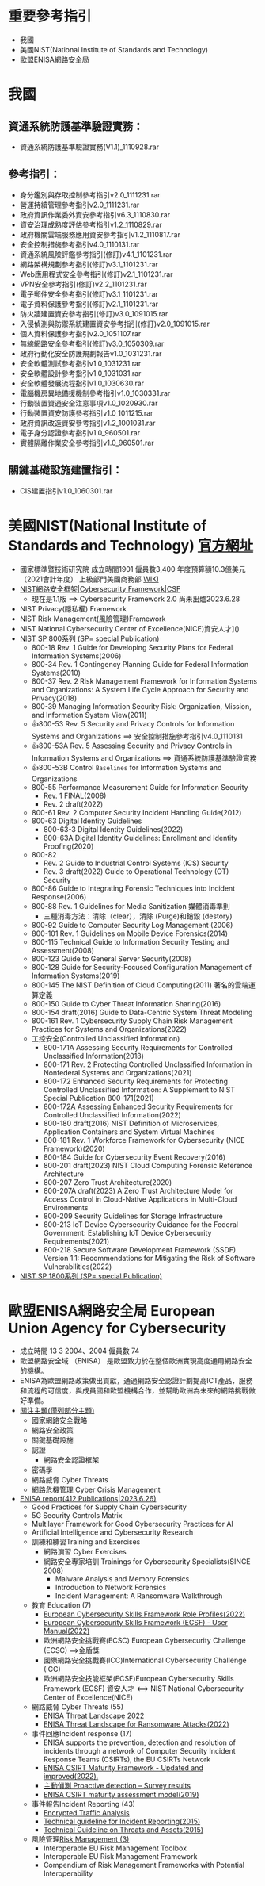 # 重要參考指引 
- 我國
- 美國NIST(National Institute of Standards and Technology)
- 歐盟ENISA網路安全局
# 我國
## 資通系統防護基準驗證實務：
- 資通系統防護基準驗證實務(V1.1)_1110928.rar

## 參考指引：
- 身分鑑別與存取控制參考指引v2.0_1111231.rar
- 營運持續管理參考指引v2.0_1111231.rar
- 政府資訊作業委外資安參考指引v6.3_1110830.rar
- 資安治理成熟度評估參考指引v1.2_1110829.rar
- 政府機關雲端服務應用資安參考指引v1.2_1110817.rar
- 安全控制措施參考指引v4.0_1110131.rar
- 資通系統風險評鑑參考指引(修訂)v4.1_1101231.rar
- 網路架構規劃參考指引(修訂)v3.1_1101231.rar
- Web應用程式安全參考指引(修訂)v2.1_1101231.rar
- VPN安全參考指引(修訂)v2.2_1101231.rar
- 電子郵件安全參考指引(修訂)v3.1_1101231.rar
- 電子資料保護參考指引(修訂)v2.1_1101231.rar
- 防火牆建置資安參考指引(修訂)v3.0_1091015.rar
- 入侵偵測與防禦系統建置資安參考指引(修訂)v2.0_1091015.rar
- 個人資料保護參考指引v2.0_1051107.rar
- 無線網路安全參考指引(修訂)v3.0_1050309.rar
- 政府行動化安全防護規劃報告v1.0_1031231.rar
- 安全軟體測試參考指引v1.0_1031231.rar
- 安全軟體設計參考指引v1.0_1031031.rar
- 安全軟體發展流程指引v1.0_1030630.rar
- 電腦機房異地備援機制參考指引v1.0_1030331.rar
- 行動裝置資通安全注意事項v1.0_1020930.rar
- 行動裝置資安防護參考指引v1.0_1011215.rar
- 政府資訊改造資安參考指引v1.2_1001031.rar
- 電子身分認證參考指引v1.0_960501.rar
- 實體隔離作業安全參考指引v1.0_960501.rar
## 關鍵基礎設施建置指引：
- CIS建置指引v1.0_1060301.rar

# 美國NIST(National Institute of Standards and Technology) [官方網址](https://www.nist.gov/)
- 國家標準暨技術研究院 成立時間1901  僱員數3,400   年度預算額10.3億美元（2021會計年度） 上級部門美國商務部 [WIKI](https://zh.wikipedia.org/zh-tw/%E5%9C%8B%E5%AE%B6%E6%A8%99%E6%BA%96%E6%8A%80%E8%A1%93%E7%A0%94%E7%A9%B6%E6%89%80)
- [NIST網路安全框架|Cybersecurity Framework|CSF]()
  - 現在是1.1版 ==> Cybersecurity Framework 2.0 尚未出爐2023.6.28 
- NIST Privacy(隱私權) Framework
- NIST Risk Management(風險管理)Framework
- NIST National Cybersecurity Center of Excellence(NICE)資安人才]()
- [NIST SP 800系列 (SP= special Publication)](https://csrc.nist.gov/publications/sp800)
  - 800-18 Rev. 1	 Guide for Developing Security Plans for Federal Information Systems(2006)
  - 800-34 Rev. 1	 Contingency Planning Guide for Federal Information Systems(2010)
  - 800-37 Rev. 2	 Risk Management Framework for Information Systems and Organizations: A System Life Cycle Approach for Security and Privacy(2018)
  - 800-39	Managing Information Security Risk: Organization, Mission, and Information System View(2011)
  - 👍800-53 Rev. 5	 Security and Privacy Controls for Information Systems and Organizations ==> 安全控制措施參考指引v4.0_1110131
  - 👍800-53A Rev. 5	Assessing Security and Privacy Controls in Information Systems and Organizations ==> 資通系統防護基準驗證實務
  - 👍800-53B	Control `Baselines` for Information Systems and Organizations
  - 800-55 Performance Measurement Guide for Information Security
    - Rev. 1	FINAL(2008)
    - Rev. 2  draft(2022)
  - 800-61 Rev. 2	 Computer Security Incident Handling Guide(2012)
  - 800-63 Digital Identity Guidelines
    - 800-63-3	Digital Identity Guidelines(2022)
    - 800-63A	 Digital Identity Guidelines: Enrollment and Identity Proofing(2020)
  - 800-82
    - Rev. 2	Guide to Industrial Control Systems (ICS) Security
    - Rev. 3	draft(2022) Guide to Operational Technology (OT) Security
  - 800-86	Guide to Integrating Forensic Techniques into Incident Response(2006)
  - 800-88 Rev. 1	Guidelines for Media Sanitization 媒體消毒準則
    - 三種消毒方法：清除（clear），清除 (Purge)和銷毀 (destory)
  - 800-92	Guide to Computer Security Log Management (2006)
  - 800-101 Rev. 1  Guidelines on Mobile Device Forensics(2014)
  - 800-115	Technical Guide to Information Security Testing and Assessment(2008)
  - 800-123	Guide to General Server Security(2008)
  - 800-128	Guide for Security-Focused Configuration Management of Information Systems(2019)
  - 800-145	The NIST Definition of Cloud Computing(2011) 著名的雲端運算定義
  - 800-150	Guide to Cyber Threat Information Sharing(2016)
  - 800-154	draft(2016) Guide to Data-Centric System Threat Modeling
  - 800-161 Rev. 1	Cybersecurity Supply Chain Risk Management Practices for Systems and Organizations(2022)
  - 工控安全(Controlled Unclassified Information)
    - 800-171A	 Assessing Security Requirements for Controlled Unclassified Information(2018)
    - 800-171 Rev. 2	Protecting Controlled Unclassified Information in Nonfederal Systems and Organizations(2021)
    - 800-172	Enhanced Security Requirements for Protecting Controlled Unclassified Information: A Supplement to NIST Special Publication 800-171(2021)
    - 800-172A	Assessing Enhanced Security Requirements for Controlled Unclassified Information(2022)
    - 800-180	draft(2016) NIST Definition of Microservices, Application Containers and System Virtual Machines
    - 800-181 Rev. 1	Workforce Framework for Cybersecurity (NICE Framework)(2020)
    - 800-184	Guide for Cybersecurity Event Recovery(2016)
    - 800-201	draft(2023) NIST Cloud Computing Forensic Reference Architecture
    - 800-207	Zero Trust Architecture(2020)
    - 800-207A	draft(2023) A Zero Trust Architecture Model for Access Control in Cloud-Native Applications in Multi-Cloud Environments
    - 800-209	Security Guidelines for Storage Infrastructure
    - 800-213	IoT Device Cybersecurity Guidance for the Federal Government: Establishing IoT Device Cybersecurity Requirements(2021)
    - 800-218	Secure Software Development Framework (SSDF) Version 1.1: Recommendations for Mitigating the Risk of Software Vulnerabilities(2022)
- [NIST SP 1800系列 (SP= special Publication)]([https://csrc.nist.gov/publications/sp800](https://csrc.nist.gov/publications/search?sortBy-lg=Number+DESC&viewMode-lg=brief&ipp-lg=ALL&status-lg=Draft%2CFinal&series-lg=SP))
# 歐盟ENISA網路安全局 European Union Agency for Cybersecurity
- 成立時間	13 3 2004、​2004   僱員數	74
- 歐盟網路安全域 （ENISA） 是歐盟致力於在整個歐洲實現高度通用網路安全的機構。
- ENISA為歐盟網路政策做出貢獻，通過網路安全認證計劃提高ICT產品，服務和流程的可信度，與成員國和歐盟機構合作，並幫助歐洲為未來的網路挑戰做好準備。
- [關注主題(僅列部分主題)](https://www.enisa.europa.eu/topics) 
  - 國家網路安全戰略
  - 網路安全政策
  - 關鍵基礎設施
  - 認證
    - 網路安全認證框架
  - 密碼學
  - 網路威脅 Cyber Threats
  - 網路危機管理 Cyber Crisis Management
- [ENISA report(412 Publications|2023.6.26)](https://www.enisa.europa.eu/publications#c3=2013&c3=2023&c3=false&c5=publicationDate&reversed=on&b_start=0)
  - Good Practices for Supply Chain Cybersecurity
  - 5G Security Controls Matrix
  - Multilayer Framework for Good Cybersecurity Practices for AI
  - Artificial Intelligence and Cybersecurity Research
  - 訓練和練習Training and Exercises
    - 網路演習 Cyber Exercises
    - 網路安全專家培訓 Trainings for Cybersecurity Specialists(SINCE 2008)
      - Malware Analysis and Memory Forensics
      - Introduction to Network Forensics
      - Incident Management: A Ransomware Walkthrough
  - 教育 Education (7)
    - [European Cybersecurity Skills Framework Role Profiles(2022)](https://www.enisa.europa.eu/publications/european-cybersecurity-skills-framework-role-profiles)
    - [European Cybersecurity Skills Framework (ECSF) - User Manual(2022)](https://www.enisa.europa.eu/publications/european-cybersecurity-skills-framework-ecsf)
    - 歐洲網路安全挑戰賽(ECSC) European Cybersecurity Challenge (ECSC) ==>金盾獎
    - 國際網路安全挑戰賽(ICC)International Cybersecurity Challenge (ICC)
    - 歐洲網路安全技能框架(ECSF)European Cybersecurity Skills Framework (ECSF)  資安人才  <==> NIST National Cybersecurity Center of Excellence(NICE) 
  - 網路威脅 Cyber Threats (55)
    - [ENISA Threat Landscape 2022](https://www.enisa.europa.eu/publications/enisa-threat-landscape-2022)
    - [ENISA Threat Landscape for Ransomware Attacks(2022)](https://www.enisa.europa.eu/publications/enisa-threat-landscape-for-ransomware-attacks)
  - 事件回應Incident response (17)
    - ENISA supports the prevention, detection and resolution of incidents through a network of Computer Security Incident Response Teams (CSIRTs), the EU CSIRTs Network
    - [ENISA CSIRT Maturity Framework - Updated and improved(2022).](https://www.enisa.europa.eu/publications/enisa-csirt-maturity-framework)
    - [主動偵測 Proactive detection – Survey results](https://www.enisa.europa.eu/publications/proactive-detection-survey-results)
    - [ENISA CSIRT maturity assessment model(2019)](https://www.enisa.europa.eu/publications/study-on-csirt-maturity)
  - 事件報告Incident Reporting (43)
    - [Encrypted Traffic Analysis](https://www.enisa.europa.eu/publications/encrypted-traffic-analysis)
    - [Technical guideline for Incident Reporting(2015)](https://www.enisa.europa.eu/publications/technical-guideline-for-incident-reporting)
    - [Technical Guideline on Threats and Assets(2015)](https://www.enisa.europa.eu/publications/technical-guideline-on-threats-and-assets)
  - 風險管理[Risk Management (3)](https://www.enisa.europa.eu/publications#c3=2013&c3=2023&c3=false&c5=publicationDate&reversed=on&b_start=0&c2=Risk+Management)
    - Interoperable EU Risk Management Toolbox
    - Interoperable EU Risk Management Framework
    - Compendium of Risk Management Frameworks with Potential Interoperability
